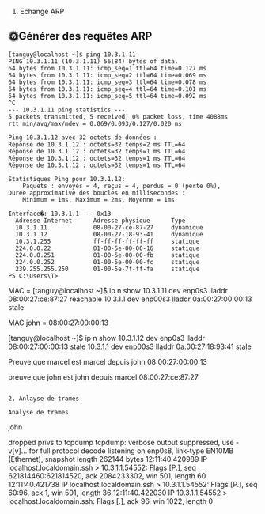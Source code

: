 1. Echange ARP
## 🌞Générer des requêtes ARP
```
[tanguy@localhost ~]$ ping 10.3.1.11
PING 10.3.1.11 (10.3.1.11) 56(84) bytes of data.
64 bytes from 10.3.1.11: icmp_seq=1 ttl=64 time=0.127 ms
64 bytes from 10.3.1.11: icmp_seq=2 ttl=64 time=0.069 ms
64 bytes from 10.3.1.11: icmp_seq=3 ttl=64 time=0.078 ms
64 bytes from 10.3.1.11: icmp_seq=4 ttl=64 time=0.101 ms
64 bytes from 10.3.1.11: icmp_seq=5 ttl=64 time=0.092 ms
^C
--- 10.3.1.11 ping statistics ---
5 packets transmitted, 5 received, 0% packet loss, time 4088ms
rtt min/avg/max/mdev = 0.069/0.093/0.127/0.020 ms

Ping 10.3.1.12 avec 32 octets de données :
Réponse de 10.3.1.12 : octets=32 temps=2 ms TTL=64
Réponse de 10.3.1.12 : octets=32 temps=1 ms TTL=64
Réponse de 10.3.1.12 : octets=32 temps=1 ms TTL=64
Réponse de 10.3.1.12 : octets=32 temps=1 ms TTL=64

Statistiques Ping pour 10.3.1.12:
    Paquets : envoyés = 4, reçus = 4, perdus = 0 (perte 0%),
Durée approximative des boucles en millisecondes :
    Minimum = 1ms, Maximum = 2ms, Moyenne = 1ms
```
```
Interface�: 10.3.1.1 --- 0x13
  Adresse Internet      Adresse physique      Type
  10.3.1.11             08-00-27-ce-87-27     dynamique
  10.3.1.12             08-00-27-18-93-41     dynamique
  10.3.1.255            ff-ff-ff-ff-ff-ff     statique
  224.0.0.22            01-00-5e-00-00-16     statique
  224.0.0.251           01-00-5e-00-00-fb     statique
  224.0.0.252           01-00-5e-00-00-fc     statique
  239.255.255.250       01-00-5e-7f-ff-fa     statique
PS C:\Users\T>
```
MAC = 
[tanguy@localhost ~]$ ip n show
10.3.1.11 dev enp0s3 lladdr 08:00:27:ce:87:27 reachable
10.3.1.1 dev enp00s3 lladdr 0a:00:27:00:00:13 stale

MAC john = 08:00:27:00:00:13

[tanguy@localhost ~]$ ip n show
10.3.1.12 dev enp0s3 lladdr 08:00:27:00:00:13 stale
10.3.1.1 dev enp00s3 lladdr 0a:00:27:18:93:41 stale

Preuve que marcel est marcel depuis john
08:00:27:00:00:13 

preuve que john est john depuis marcel 
08:00:27:ce:87:27
```

2. Anlayse de trames 

Analyse de trames

```

john

dropped privs to tcpdump
tcpdump: verbose output suppressed, use -v[v]... for full protocol decode
listening on enp0s8, link-type EN10MB (Ethernet), snapshot length 262144 bytes
12:11:40.420989 IP localhost.localdomain.ssh > 10.3.1.1.54552: Flags [P.], seq 621814460:621814520, ack 2084233302, win 501, length 60
12:11:40.421738 IP localhost.localdomain.ssh > 10.3.1.1.54552: Flags [P.], seq 60:96, ack 1, win 501, length 36
12:11:40.422030 IP 10.3.1.1.54552 > localhost.localdomain.ssh: Flags [.], ack 96, win 1022, length 0